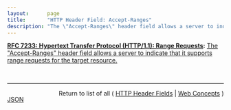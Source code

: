 ```yaml
---
layout:      page
title:       "HTTP Header Field: Accept-Ranges"
description: "The \"Accept-Ranges\" header field allows a server to indicate that it supports range requests for the target resource."
---
```


**[RFC 7233: Hypertext Transfer Protocol (HTTP/1.1): Range Requests](/specs/IETF/RFC/7233 "The Hypertext Transfer Protocol (HTTP) is an application-level protocol for distributed, collaborative, hypertext information systems. This document defines range requests and the rules for constructing and combining responses to those requests."):** [The "Accept-Ranges" header field allows a server to indicate that it supports range requests for the target resource.](http://tools.ietf.org/html/rfc7233#section-2.3 "Read documentation for HTTP Header Field &#34;Accept-Ranges&#34;")

<br/>
<hr/>

<p style="float : left"><a href="Accept-Ranges.json" title="JSON representing this particular Web Concept value">JSON</a></p>
<p style="text-align: right">Return to list of all ( <a href="../http-headers">HTTP Header Fields</a> | <a href="../">Web Concepts</a> )</p>

